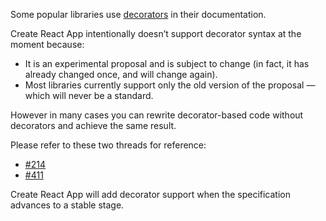 Some popular libraries use [decorators](https://medium.com/google-developers/exploring-es7-decorators-76ecb65fb841) in their documentation.

Create React App intentionally doesn’t support decorator syntax at the moment because:

-   It is an experimental proposal and is subject to change (in fact, it has already changed once, and will change again).
-   Most libraries currently support only the old version of the proposal — which will never be a standard.

However in many cases you can rewrite decorator-based code without decorators and achieve the same result.

Please refer to these two threads for reference:

-   [\#214](https://github.com/facebook/create-react-app/issues/214)
-   [\#411](https://github.com/facebook/create-react-app/issues/411)

Create React App will add decorator support when the specification advances to a stable stage.
